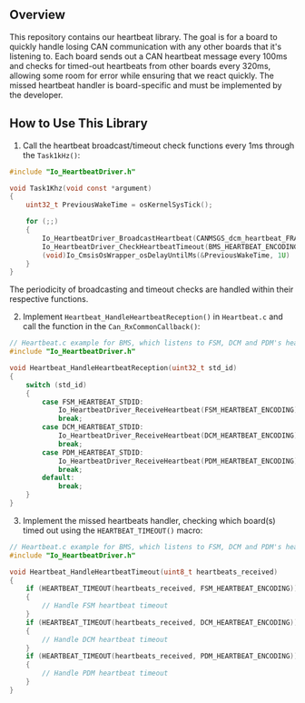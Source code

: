 ## Overview
This repository contains our heartbeat library. The goal is for a board to quickly handle losing CAN communication with any other boards that it's listening to. Each board sends out a CAN heartbeat message every 100ms and checks for timed-out heartbeats from other boards every 320ms, allowing some room for error while ensuring that we react quickly. The missed heartbeat handler is board-specific and must be implemented by the developer.

## How to Use This Library
1. Call the heartbeat broadcast/timeout check functions every 1ms through the `Task1kHz()`:

```c
#include "Io_HeartbeatDriver.h"

void Task1Khz(void const *argument)
{
    uint32_t PreviousWakeTime = osKernelSysTick();

    for (;;)
    {
        Io_HeartbeatDriver_BroadcastHeartbeat(CANMSGS_dcm_heartbeat_FRAME_ID, CANMSGS_DCM_HEARTBEAT_LENGTH);
        Io_HeartbeatDriver_CheckHeartbeatTimeout(BMS_HEARTBEAT_ENCODING | FSM_HEARTBEAT_ENCODING);
        (void)Io_CmsisOsWrapper_osDelayUntilMs(&PreviousWakeTime, 1U)
    }
}
```
The periodicity of broadcasting and timeout checks are handled within their respective functions.

2. Implement `Heartbeat_HandleHeartbeatReception()` in `Heartbeat.c` and call the function in the `Can_RxCommonCallback()`:

```c
// Heartbeat.c example for BMS, which listens to FSM, DCM and PDM's heartbeats
#include "Io_HeartbeatDriver.h"

void Heartbeat_HandleHeartbeatReception(uint32_t std_id)
{
    switch (std_id)
    {
        case FSM_HEARTBEAT_STDID:
            Io_HeartbeatDriver_ReceiveHeartbeat(FSM_HEARTBEAT_ENCODING);
            break;
        case DCM_HEARTBEAT_STDID:
            Io_HeartbeatDriver_ReceiveHeartbeat(DCM_HEARTBEAT_ENCODING);
            break;
        case PDM_HEARTBEAT_STDID:
            Io_HeartbeatDriver_ReceiveHeartbeat(PDM_HEARTBEAT_ENCODING);
            break;
        default:
            break;
    }
}
```

3. Implement the missed heartbeats handler, checking which board(s) timed out using the `HEARTBEAT_TIMEOUT()` macro:

```c
// Heartbeat.c example for BMS, which listens to FSM, DCM and PDM's heartbeats
#include "Io_HeartbeatDriver.h"

void Heartbeat_HandleHeartbeatTimeout(uint8_t heartbeats_received)
{
    if (HEARTBEAT_TIMEOUT(heartbeats_received, FSM_HEARTBEAT_ENCODING))
    {
        // Handle FSM heartbeat timeout
    }
    if (HEARTBEAT_TIMEOUT(heartbeats_received, DCM_HEARTBEAT_ENCODING))
    {
        // Handle DCM heartbeat timeout
    }
    if (HEARTBEAT_TIMEOUT(heartbeats_received, PDM_HEARTBEAT_ENCODING))
    {
        // Handle PDM heartbeat timeout
    }
}
```
